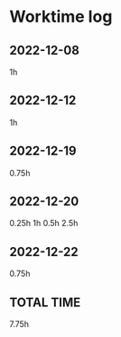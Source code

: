 # Worktime log

## 2022-12-08

1h

## 2022-12-12

1h

## 2022-12-19

0.75h

## 2022-12-20

0.25h
1h
0.5h
2.5h

## 2022-12-22

0.75h

## TOTAL TIME

7.75h
